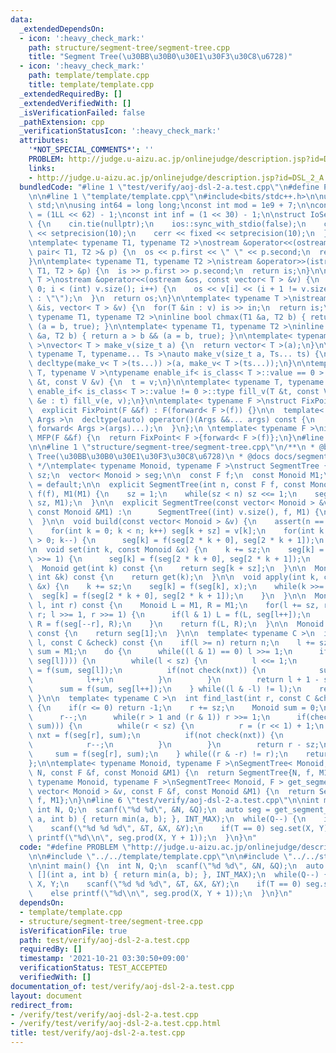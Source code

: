 ```yaml
---
data:
  _extendedDependsOn:
  - icon: ':heavy_check_mark:'
    path: structure/segment-tree/segment-tree.cpp
    title: "Segment Tree(\u30BB\u30B0\u30E1\u30F3\u30C8\u6728)"
  - icon: ':heavy_check_mark:'
    path: template/template.cpp
    title: template/template.cpp
  _extendedRequiredBy: []
  _extendedVerifiedWith: []
  _isVerificationFailed: false
  _pathExtension: cpp
  _verificationStatusIcon: ':heavy_check_mark:'
  attributes:
    '*NOT_SPECIAL_COMMENTS*': ''
    PROBLEM: http://judge.u-aizu.ac.jp/onlinejudge/description.jsp?id=DSL_2_A
    links:
    - http://judge.u-aizu.ac.jp/onlinejudge/description.jsp?id=DSL_2_A
  bundledCode: "#line 1 \"test/verify/aoj-dsl-2-a.test.cpp\"\n#define PROBLEM \"http://judge.u-aizu.ac.jp/onlinejudge/description.jsp?id=DSL_2_A\"\
    \n\n#line 1 \"template/template.cpp\"\n#include<bits/stdc++.h>\n\nusing namespace\
    \ std;\n\nusing int64 = long long;\nconst int mod = 1e9 + 7;\n\nconst int64 infll\
    \ = (1LL << 62) - 1;\nconst int inf = (1 << 30) - 1;\n\nstruct IoSetup {\n  IoSetup()\
    \ {\n    cin.tie(nullptr);\n    ios::sync_with_stdio(false);\n    cout << fixed\
    \ << setprecision(10);\n    cerr << fixed << setprecision(10);\n  }\n} iosetup;\n\
    \ntemplate< typename T1, typename T2 >\nostream &operator<<(ostream &os, const\
    \ pair< T1, T2 >& p) {\n  os << p.first << \" \" << p.second;\n  return os;\n\
    }\n\ntemplate< typename T1, typename T2 >\nistream &operator>>(istream &is, pair<\
    \ T1, T2 > &p) {\n  is >> p.first >> p.second;\n  return is;\n}\n\ntemplate< typename\
    \ T >\nostream &operator<<(ostream &os, const vector< T > &v) {\n  for(int i =\
    \ 0; i < (int) v.size(); i++) {\n    os << v[i] << (i + 1 != v.size() ? \" \"\
    \ : \"\");\n  }\n  return os;\n}\n\ntemplate< typename T >\nistream &operator>>(istream\
    \ &is, vector< T > &v) {\n  for(T &in : v) is >> in;\n  return is;\n}\n\ntemplate<\
    \ typename T1, typename T2 >\ninline bool chmax(T1 &a, T2 b) { return a < b &&\
    \ (a = b, true); }\n\ntemplate< typename T1, typename T2 >\ninline bool chmin(T1\
    \ &a, T2 b) { return a > b && (a = b, true); }\n\ntemplate< typename T = int64\
    \ >\nvector< T > make_v(size_t a) {\n  return vector< T >(a);\n}\n\ntemplate<\
    \ typename T, typename... Ts >\nauto make_v(size_t a, Ts... ts) {\n  return vector<\
    \ decltype(make_v< T >(ts...)) >(a, make_v< T >(ts...));\n}\n\ntemplate< typename\
    \ T, typename V >\ntypename enable_if< is_class< T >::value == 0 >::type fill_v(T\
    \ &t, const V &v) {\n  t = v;\n}\n\ntemplate< typename T, typename V >\ntypename\
    \ enable_if< is_class< T >::value != 0 >::type fill_v(T &t, const V &v) {\n  for(auto\
    \ &e : t) fill_v(e, v);\n}\n\ntemplate< typename F >\nstruct FixPoint : F {\n\
    \  explicit FixPoint(F &&f) : F(forward< F >(f)) {}\n\n  template< typename...\
    \ Args >\n  decltype(auto) operator()(Args &&... args) const {\n    return F::operator()(*this,\
    \ forward< Args >(args)...);\n  }\n};\n \ntemplate< typename F >\ninline decltype(auto)\
    \ MFP(F &&f) {\n  return FixPoint< F >{forward< F >(f)};\n}\n#line 4 \"test/verify/aoj-dsl-2-a.test.cpp\"\
    \n\n#line 1 \"structure/segment-tree/segment-tree.cpp\"\n/**\n * @brief Segment\
    \ Tree(\u30BB\u30B0\u30E1\u30F3\u30C8\u6728)\n * @docs docs/segment-tree.md\n\
    \ */\ntemplate< typename Monoid, typename F >\nstruct SegmentTree {\n  int n,\
    \ sz;\n  vector< Monoid > seg;\n\n  const F f;\n  const Monoid M1;\n\n  SegmentTree()\
    \ = default;\n\n  explicit SegmentTree(int n, const F f, const Monoid &M1) : n(n),\
    \ f(f), M1(M1) {\n    sz = 1;\n    while(sz < n) sz <<= 1;\n    seg.assign(2 *\
    \ sz, M1);\n  }\n\n  explicit SegmentTree(const vector< Monoid > &v, const F f,\
    \ const Monoid &M1) :\n      SegmentTree((int) v.size(), f, M1) {\n    build(v);\n\
    \  }\n\n  void build(const vector< Monoid > &v) {\n    assert(n == (int) v.size());\n\
    \    for(int k = 0; k < n; k++) seg[k + sz] = v[k];\n    for(int k = sz - 1; k\
    \ > 0; k--) {\n      seg[k] = f(seg[2 * k + 0], seg[2 * k + 1]);\n    }\n  }\n\
    \n  void set(int k, const Monoid &x) {\n    k += sz;\n    seg[k] = x;\n    while(k\
    \ >>= 1) {\n      seg[k] = f(seg[2 * k + 0], seg[2 * k + 1]);\n    }\n  }\n\n\
    \  Monoid get(int k) const {\n    return seg[k + sz];\n  }\n\n  Monoid operator[](const\
    \ int &k) const {\n    return get(k);\n  }\n\n  void apply(int k, const Monoid\
    \ &x) {\n    k += sz;\n    seg[k] = f(seg[k], x);\n    while(k >>= 1) {\n    \
    \  seg[k] = f(seg[2 * k + 0], seg[2 * k + 1]);\n    }\n  }\n\n  Monoid prod(int\
    \ l, int r) const {\n    Monoid L = M1, R = M1;\n    for(l += sz, r += sz; l <\
    \ r; l >>= 1, r >>= 1) {\n      if(l & 1) L = f(L, seg[l++]);\n      if(r & 1)\
    \ R = f(seg[--r], R);\n    }\n    return f(L, R);\n  }\n\n  Monoid all_prod()\
    \ const {\n    return seg[1];\n  }\n\n  template< typename C >\n  int find_first(int\
    \ l, const C &check) const {\n    if(l >= n) return n;\n    l += sz;\n    Monoid\
    \ sum = M1;\n    do {\n      while((l & 1) == 0) l >>= 1;\n      if(check(f(sum,\
    \ seg[l]))) {\n        while(l < sz) {\n          l <<= 1;\n          auto nxt\
    \ = f(sum, seg[l]);\n          if(not check(nxt)) {\n            sum = nxt;\n\
    \            l++;\n          }\n        }\n        return l + 1 - sz;\n      }\n\
    \      sum = f(sum, seg[l++]);\n    } while((l & -l) != l);\n    return n;\n \
    \ }\n\n  template< typename C >\n  int find_last(int r, const C &check) const\
    \ {\n    if(r <= 0) return -1;\n    r += sz;\n    Monoid sum = 0;\n    do {\n\
    \      r--;\n      while(r > 1 and (r & 1)) r >>= 1;\n      if(check(f(seg[r],\
    \ sum))) {\n        while(r < sz) {\n          r = (r << 1) + 1;\n          auto\
    \ nxt = f(seg[r], sum);\n          if(not check(nxt)) {\n            sum = nxt;\n\
    \            r--;\n          }\n        }\n        return r - sz;\n      }\n \
    \     sum = f(seg[r], sum);\n    } while((r & -r) != r);\n    return -1;\n  }\n\
    };\n\ntemplate< typename Monoid, typename F >\nSegmentTree< Monoid, F > get_segment_tree(int\
    \ N, const F &f, const Monoid &M1) {\n  return SegmentTree{N, f, M1};\n}\n\ntemplate<\
    \ typename Monoid, typename F >\nSegmentTree< Monoid, F > get_segment_tree(const\
    \ vector< Monoid > &v, const F &f, const Monoid &M1) {\n  return SegmentTree{v,\
    \ f, M1};\n}\n#line 6 \"test/verify/aoj-dsl-2-a.test.cpp\"\n\nint main() {\n \
    \ int N, Q;\n  scanf(\"%d %d\", &N, &Q);\n  auto seg = get_segment_tree(N, [](int\
    \ a, int b) { return min(a, b); }, INT_MAX);\n  while(Q--) {\n    int T, X, Y;\n\
    \    scanf(\"%d %d %d\", &T, &X, &Y);\n    if(T == 0) seg.set(X, Y);\n    else\
    \ printf(\"%d\\n\", seg.prod(X, Y + 1));\n  }\n}\n"
  code: "#define PROBLEM \"http://judge.u-aizu.ac.jp/onlinejudge/description.jsp?id=DSL_2_A\"\
    \n\n#include \"../../template/template.cpp\"\n\n#include \"../../structure/segment-tree/segment-tree.cpp\"\
    \n\nint main() {\n  int N, Q;\n  scanf(\"%d %d\", &N, &Q);\n  auto seg = get_segment_tree(N,\
    \ [](int a, int b) { return min(a, b); }, INT_MAX);\n  while(Q--) {\n    int T,\
    \ X, Y;\n    scanf(\"%d %d %d\", &T, &X, &Y);\n    if(T == 0) seg.set(X, Y);\n\
    \    else printf(\"%d\\n\", seg.prod(X, Y + 1));\n  }\n}\n"
  dependsOn:
  - template/template.cpp
  - structure/segment-tree/segment-tree.cpp
  isVerificationFile: true
  path: test/verify/aoj-dsl-2-a.test.cpp
  requiredBy: []
  timestamp: '2021-10-21 03:30:50+09:00'
  verificationStatus: TEST_ACCEPTED
  verifiedWith: []
documentation_of: test/verify/aoj-dsl-2-a.test.cpp
layout: document
redirect_from:
- /verify/test/verify/aoj-dsl-2-a.test.cpp
- /verify/test/verify/aoj-dsl-2-a.test.cpp.html
title: test/verify/aoj-dsl-2-a.test.cpp
---
```

